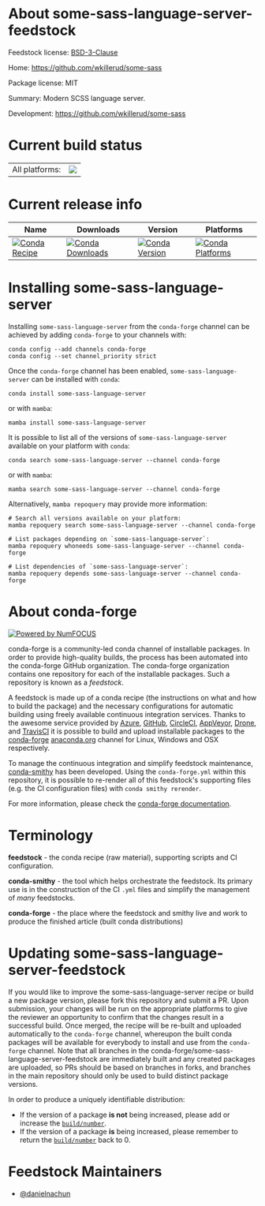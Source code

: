 About some-sass-language-server-feedstock
=========================================

Feedstock license: [BSD-3-Clause](https://github.com/conda-forge/some-sass-language-server-feedstock/blob/main/LICENSE.txt)

Home: https://github.com/wkillerud/some-sass

Package license: MIT

Summary: Modern SCSS language server.

Development: https://github.com/wkillerud/some-sass

Current build status
====================


<table><tr><td>All platforms:</td>
    <td>
      <a href="https://dev.azure.com/conda-forge/feedstock-builds/_build/latest?definitionId=24388&branchName=main">
        <img src="https://dev.azure.com/conda-forge/feedstock-builds/_apis/build/status/some-sass-language-server-feedstock?branchName=main">
      </a>
    </td>
  </tr>
</table>

Current release info
====================

| Name | Downloads | Version | Platforms |
| --- | --- | --- | --- |
| [![Conda Recipe](https://img.shields.io/badge/recipe-some--sass--language--server-green.svg)](https://anaconda.org/conda-forge/some-sass-language-server) | [![Conda Downloads](https://img.shields.io/conda/dn/conda-forge/some-sass-language-server.svg)](https://anaconda.org/conda-forge/some-sass-language-server) | [![Conda Version](https://img.shields.io/conda/vn/conda-forge/some-sass-language-server.svg)](https://anaconda.org/conda-forge/some-sass-language-server) | [![Conda Platforms](https://img.shields.io/conda/pn/conda-forge/some-sass-language-server.svg)](https://anaconda.org/conda-forge/some-sass-language-server) |

Installing some-sass-language-server
====================================

Installing `some-sass-language-server` from the `conda-forge` channel can be achieved by adding `conda-forge` to your channels with:

```
conda config --add channels conda-forge
conda config --set channel_priority strict
```

Once the `conda-forge` channel has been enabled, `some-sass-language-server` can be installed with `conda`:

```
conda install some-sass-language-server
```

or with `mamba`:

```
mamba install some-sass-language-server
```

It is possible to list all of the versions of `some-sass-language-server` available on your platform with `conda`:

```
conda search some-sass-language-server --channel conda-forge
```

or with `mamba`:

```
mamba search some-sass-language-server --channel conda-forge
```

Alternatively, `mamba repoquery` may provide more information:

```
# Search all versions available on your platform:
mamba repoquery search some-sass-language-server --channel conda-forge

# List packages depending on `some-sass-language-server`:
mamba repoquery whoneeds some-sass-language-server --channel conda-forge

# List dependencies of `some-sass-language-server`:
mamba repoquery depends some-sass-language-server --channel conda-forge
```


About conda-forge
=================

[![Powered by
NumFOCUS](https://img.shields.io/badge/powered%20by-NumFOCUS-orange.svg?style=flat&colorA=E1523D&colorB=007D8A)](https://numfocus.org)

conda-forge is a community-led conda channel of installable packages.
In order to provide high-quality builds, the process has been automated into the
conda-forge GitHub organization. The conda-forge organization contains one repository
for each of the installable packages. Such a repository is known as a *feedstock*.

A feedstock is made up of a conda recipe (the instructions on what and how to build
the package) and the necessary configurations for automatic building using freely
available continuous integration services. Thanks to the awesome service provided by
[Azure](https://azure.microsoft.com/en-us/services/devops/), [GitHub](https://github.com/),
[CircleCI](https://circleci.com/), [AppVeyor](https://www.appveyor.com/),
[Drone](https://cloud.drone.io/welcome), and [TravisCI](https://travis-ci.com/)
it is possible to build and upload installable packages to the
[conda-forge](https://anaconda.org/conda-forge) [anaconda.org](https://anaconda.org/)
channel for Linux, Windows and OSX respectively.

To manage the continuous integration and simplify feedstock maintenance,
[conda-smithy](https://github.com/conda-forge/conda-smithy) has been developed.
Using the ``conda-forge.yml`` within this repository, it is possible to re-render all of
this feedstock's supporting files (e.g. the CI configuration files) with ``conda smithy rerender``.

For more information, please check the [conda-forge documentation](https://conda-forge.org/docs/).

Terminology
===========

**feedstock** - the conda recipe (raw material), supporting scripts and CI configuration.

**conda-smithy** - the tool which helps orchestrate the feedstock.
                   Its primary use is in the construction of the CI ``.yml`` files
                   and simplify the management of *many* feedstocks.

**conda-forge** - the place where the feedstock and smithy live and work to
                  produce the finished article (built conda distributions)


Updating some-sass-language-server-feedstock
============================================

If you would like to improve the some-sass-language-server recipe or build a new
package version, please fork this repository and submit a PR. Upon submission,
your changes will be run on the appropriate platforms to give the reviewer an
opportunity to confirm that the changes result in a successful build. Once
merged, the recipe will be re-built and uploaded automatically to the
`conda-forge` channel, whereupon the built conda packages will be available for
everybody to install and use from the `conda-forge` channel.
Note that all branches in the conda-forge/some-sass-language-server-feedstock are
immediately built and any created packages are uploaded, so PRs should be based
on branches in forks, and branches in the main repository should only be used to
build distinct package versions.

In order to produce a uniquely identifiable distribution:
 * If the version of a package **is not** being increased, please add or increase
   the [``build/number``](https://docs.conda.io/projects/conda-build/en/latest/resources/define-metadata.html#build-number-and-string).
 * If the version of a package **is** being increased, please remember to return
   the [``build/number``](https://docs.conda.io/projects/conda-build/en/latest/resources/define-metadata.html#build-number-and-string)
   back to 0.

Feedstock Maintainers
=====================

* [@danielnachun](https://github.com/danielnachun/)

